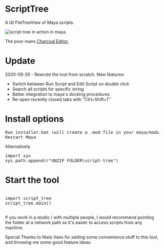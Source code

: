 # ScriptTree
A Qt FileTreeView of Maya scripts.

![script tree in action in maya](https://raw.githubusercontent.com/rBrenick/ScriptTree/master/docs/example_image.PNG)

The poor mans <a href="http://zurbrigg.com/charcoal-editor-2">Charcoal Editor.</a>
# Update

2020-09-26 - Rewrote the tool from scratch.
New features:
- Switch between Run Script and Edit Script on double click
- Search all scripts for specific string
- Better integration to maya's docking procedures
- Re-open recently closed tabs with "Ctrl+Shift+T"

# Install options

<pre>
Run installer.bat (will create a .mod file in your maya/modules folder)
Restart Maya
</pre>

Alternatively

<pre>
import sys
sys.path.append(r"UNZIP_FOLDER\script-tree")
</pre>


# Start the tool
<pre>

import script_tree
script_tree.main()

</pre>

If you work in a studio / with multiple people, I would recommend pointing the folder at a network path so it's easier to access scripts from any machine.

Special Thanks to Niels Vaes for adding some convenience stuff to this tool, and throwing me some good feature ideas.
